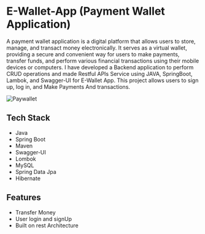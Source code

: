 # E-Wallet-App (Payment Wallet Application)

A payment wallet application is a digital platform that allows users to store, manage, and transact money electronically. It serves as a virtual wallet, providing a secure and convenient way for users to make payments, transfer funds, and perform various financial transactions using their mobile devices or computers.
I have developed a Backend application to perform CRUD operations and made Restful APIs Service using JAVA, SpringBoot, Lambok, and Swagger-UI for E-Wallet App. This project allows users to sign up, log in, and Make Payments And transactions.


![Paywallet](https://github.com/Nafisa1117/E-Wallet-App/assets/103953608/67bb9aa3-8629-40ae-a357-00ac0fcb405e) 

<h2>Tech Stack</h2>

* Java
* Spring Boot
* Maven
* Swagger-UI
* Lombok
* MySQL
* Spring Data Jpa
* Hibernate

<h2>Features</h2>

* Transfer Money
* User login and signUp
* Built on rest Architecture

